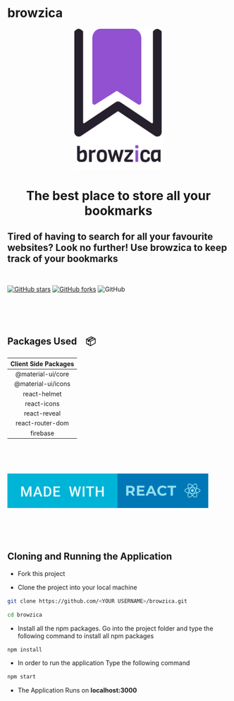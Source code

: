 # browzica


<p align="center">
<img alt="browzica" src="./src/assets/images/svg/logo.svg" width="200px" />
</p>

<h1 align="center">The best place to store all your bookmarks</h1>

## Tired of having to search for all your favourite websites? Look no further! Use browzica to keep track of your bookmarks

<br>

[![GitHub stars](https://img.shields.io/github/stars/Gayathry17/browzica?color=ff69b4&style=flatsquare)](https://github.com/Gayathry17/browzica/stargazers)
[![GitHub forks](https://img.shields.io/github/forks/Gayathry17/browzica?color=blueviolet&style=flatsquare)](https://github.com/Gayathry17/browzica/network)
![GitHub](https://img.shields.io/github/license/Gayathry17/browzica)




<br><br><br>

## Packages Used &nbsp;&nbsp; :package:

| Client Side Packages  |
| :-------------: |
| @material-ui/core  |
| @material-ui/icons  |
| react-helmet  |
| react-icons  |
| react-reveal |
| react-router-dom  |
| firebase  |


<br><br><br>

<img alt="browzica" src="./src/assets/images/svg/Made-with-react.svg" />

<br><br><br>

## Cloning and Running the Application 

- Fork this project

- Clone the project into your local machine

```bash
git clone https://github.com/<YOUR USERNAME>/browzica.git
```

```bash
cd browzica
```
- Install all the npm packages. Go into the project folder and type the following command to install all npm packages

```bash
npm install
```

- In order to run the application Type the following command

```bash
npm start
```

- The Application Runs on **localhost:3000**
